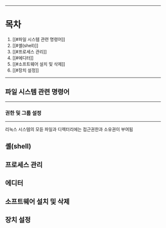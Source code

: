 
---
# 목차
1. [[#파일 시스템 관련 명령어]]
2. [[#셸(shell)]]
3. [[#프로세스 관리]]
4. [[#에디터]]
5. [[#소프트웨어 설치 및 삭제]]
6. [[#장치 설정]]
---
## 파일 시스템 관련 명령어
---
### 권한 및 그룹 설정
---
리눅스 시스템의 모듣 파일과 디렉터리에는 접근권한과 소유권이 부여됨


## 셸(shell)

## 프로세스 관리

## 에디터

## 소프트웨어 설치 및 삭제

## 장치 설정